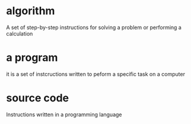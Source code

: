 # algorithm
A set of step-by-step instructions for solving a problem or performing a calculation
# a program
it is a set of instcructions written to peform a specific task on a computer
# source code
Instructions written in a programming language

